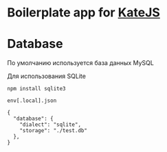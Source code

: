 # Boilerplate app for [KateJS](https://github.com/romannep/katejs)


# Database
По умолчанию используется база данных MySQL

Для использования SQLite
````
npm install sqlite3
````
`env[.local].json`
````
{
  "database": { 
    "dialect": "sqlite",
    "storage": "./test.db"
  },
}
````
